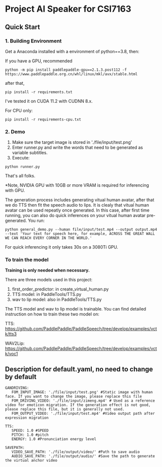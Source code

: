 # Project AI Speaker for CSI7163
## Quick Start
### 1. Building Environment
Get a Anaconda installed with a environment of python==3.8, then: 

If you have a GPU, recommended

```
python -m pip install paddlepaddle-gpu==2.1.3.post112 -f https://www.paddlepaddle.org.cn/whl/linux/mkl/avx/stable.html
```
after that,
```
pip install -r requirements.txt
```
I've tested it on CUDA 11.2 with CUDNN 8.x. 


For CPU only:
```
pip install -r requirements-cpu.txt
```



### 2. Demo

1. Make sure the target image is stored in './file/input/test.png'
2. Enter runner.py and write the words that need to be generated as variable subtitles.
3. Execute:

```
python runner.py
```

That's all folks.

*Note, NVIDIA GPU with 10GB or more VRAM is required for inferencing with GPU.

The generation process includes generating vitual human avatar, after that we do TTS then fit the speech audio to lips.
It is clealy that vitual human avatar can be used repeatly once generated. In this case, after first time running, you can also do quick inferences on your vitual human avatar pre-generated. 
You run:
```
python general_demo.py --human file/input/test.mp4 --output output.mp4 --text 'Your text for speech here, for example, ACROSS THE GREAT WALL WE CAN REACH EVERY CORNER IN THE WORLD.'
```
For quick inferencing it only takes 30s on a 3080Ti GPU.



### To train the model

**Training is only needed when necessary.**

There are three models used in this project:

1. first_order_predictor: in create_virtual_human.py
2. TTS model: in PaddleTools/TTS.py
3. wav to lip model: also in PaddleTools/TTS.py

The TTS model and wav to lip model is trainable. You can find detailed instruction on how to train these two model on:

TTS: https://github.com/PaddlePaddle/PaddleSpeech/tree/develop/examples/vctk/tts3

WAV2Lip: https://github.com/PaddlePaddle/PaddleSpeech/tree/develop/examples/vctk/voc1



## Description for default.yaml, no need to change by default
```
GANDRIVING:
   FOM_INPUT_IMAGE: './file/input/test.png' #Static image with human face. If you want to change the image, please replace this file
   FOM_DRIVING_VIDEO: './file/input/zimeng.mp4' # Used as a reference video for emoticon migration. If the generation effect is not good, please replace this file, but it is generally not used.
   FOM_OUTPUT_VIDEO: './file/input/test.mp4' #Video output path after expression migration

TTS:
   SPEED: 1.0 #SPEED
   PITCH: 1.0 #pitch
   ENERGY: 1.0 #Pronunciation energy level

SAVEPATH:
   VIDEO_SAVE_PATH: './file/output/video/' #Path to save audio
   AUDIO_SAVE_PATH: './file/output/audio/' #Save the path to generate the virtual anchor video
```
